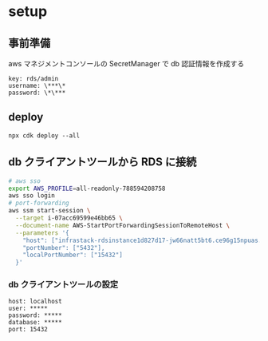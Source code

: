 # setup

## 事前準備

aws マネジメントコンソールの SecretManager で db 認証情報を作成する

```
key: rds/admin
username: \***\*
password: \*\***
```

## deploy

```
npx cdk deploy --all
```

## db クライアントツールから RDS に接続

```bash
# aws sso
export AWS_PROFILE=all-readonly-788594208758
aws sso login
# port-forwarding
aws ssm start-session \
  --target i-07acc69599e46bb65 \
  --document-name AWS-StartPortForwardingSessionToRemoteHost \
  --parameters '{
    "host": ["infrastack-rdsinstance1d827d17-jw66natt5bt6.ce96g15npuas.ap-northeast-1.rds.amazonaws.com"],
    "portNumber": ["5432"],
    "localPortNumber": ["15432"]
  }'
```

### db クライアントツールの設定

```
host: localhost
user: *****
password: *****
database: *****
port: 15432
```
